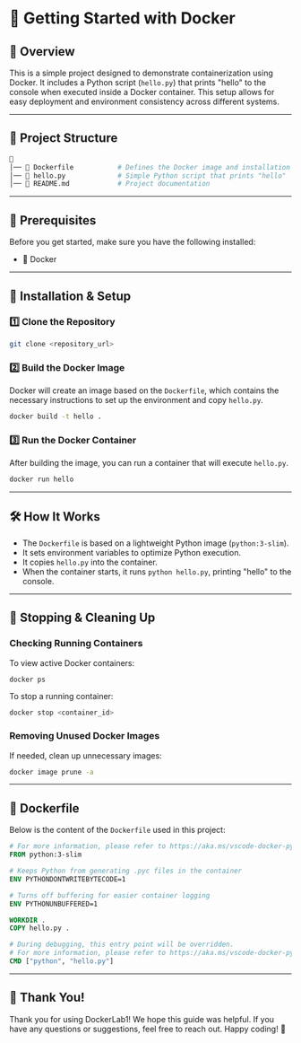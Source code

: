 # 🚀 Getting Started with Docker

## 🌟 Overview
This is a simple project designed to demonstrate containerization using Docker. It includes a Python script (`hello.py`) that prints "hello" to the console when executed inside a Docker container. This setup allows for easy deployment and environment consistency across different systems.

---

## 📂 Project Structure
```bash
📂
│── 📜 Dockerfile           # Defines the Docker image and installation steps
│── 🐍 hello.py             # Simple Python script that prints "hello"
│── 📖 README.md            # Project documentation
```

---

## 🔧 Prerequisites
Before you get started, make sure you have the following installed:
- 🐳 Docker

---

## 🚀 Installation & Setup
### 1️⃣ Clone the Repository
```bash
git clone <repository_url>
```

### 2️⃣ Build the Docker Image
Docker will create an image based on the `Dockerfile`, which contains the necessary instructions to set up the environment and copy `hello.py`.
```bash
docker build -t hello .
```

### 3️⃣ Run the Docker Container
After building the image, you can run a container that will execute `hello.py`.
```bash
docker run hello
```

---

## 🛠️ How It Works
- The `Dockerfile` is based on a lightweight Python image (`python:3-slim`).
- It sets environment variables to optimize Python execution.
- It copies `hello.py` into the container.
- When the container starts, it runs `python hello.py`, printing "hello" to the console.

---

## 🔄 Stopping & Cleaning Up
### Checking Running Containers
To view active Docker containers:
```bash
docker ps
```
To stop a running container:
```bash
docker stop <container_id>
```

### Removing Unused Docker Images
If needed, clean up unnecessary images:
```bash
docker image prune -a
```

---

## 📜 Dockerfile
Below is the content of the `Dockerfile` used in this project:
```Dockerfile
# For more information, please refer to https://aka.ms/vscode-docker-python
FROM python:3-slim

# Keeps Python from generating .pyc files in the container
ENV PYTHONDONTWRITEBYTECODE=1

# Turns off buffering for easier container logging
ENV PYTHONUNBUFFERED=1

WORKDIR .
COPY hello.py .

# During debugging, this entry point will be overridden. 
# For more information, please refer to https://aka.ms/vscode-docker-python-debug
CMD ["python", "hello.py"]
```

---

## 🙌 Thank You!
Thank you for using DockerLab1! We hope this guide was helpful. If you have any questions or suggestions, feel free to reach out. Happy coding! 🚀

